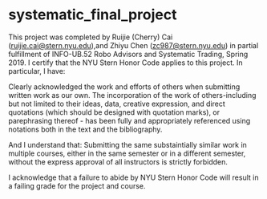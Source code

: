 # systematic_final_project

This project was completed by Ruijie (Cherry) Cai (ruijie.cai@stern.nyu.edu),and Zhiyu Chen (zc987@stern.nyu.edu) in partial fulfillment of INFO-UB.52 Robo Advisors and Systematic Trading, Spring 2019. I certify that the NYU Stern Honor Code applies to this project. In particular, I have:

Clearly acknowledged the work and efforts of others when submitting written work as our own. The incorporation of the work of others-including but not limited to their ideas, data, creative expression, and direct quotations (which should be designed with quotation marks), or parephrasing thereof - has been fully and appropriately referenced using notations both in the text and the bibliography.

And I understand that: Submitting the same substaintially similar work in multiple courses, either in the same semester or in a different semester, without the express approval of all instructors is strictly forbidden.

I acknowledge that a failure to abide by NYU Stern Honor Code will result in a failing grade for the project and course.

